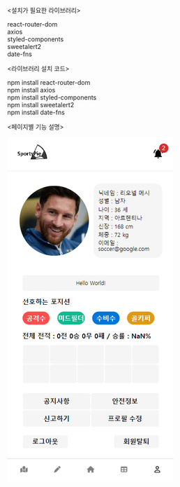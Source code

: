 <설치가 필요한 라이브러리>

react-router-dom <br>
axios <br>
styled-components <br>
sweetalert2 <br>
date-fns <br>

<라이브러리 설치 코드>

npm install react-router-dom <br>
npm install axios <br>
npm install styled-components <br>
npm install sweetalert2 <br>
npm install date-fns <br>

<페이지별 기능 설명>

![Alt text](image.png)
